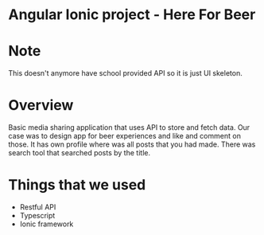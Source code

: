 # Angular Ionic project - Here For Beer

# Note 
This doesn't anymore have school provided API so it is just UI skeleton.

# Overview
Basic media sharing application that uses API to store and fetch data. Our case was to design app for beer experiences and like and comment on those. It has own profile where was all posts that you had made. There was search tool that searched posts by the title.  

# Things that we used
* Restful API 
* Typescript 
* Ionic framework
